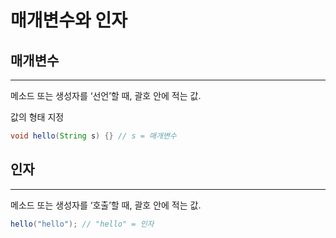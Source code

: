 # 매개변수와 인자

## 매개변수

---

메소드 또는 생성자를 ‘선언’할 때, 괄호 안에 적는 값.

값의 형태 지정

```java
void hello(String s) {} // s = 매개변수
```

## 인자

---

메소드 또는 생성자를 ‘호출’할 때, 괄호 안에 적는 값.

```java
hello("hello"); // "hello" = 인자
```